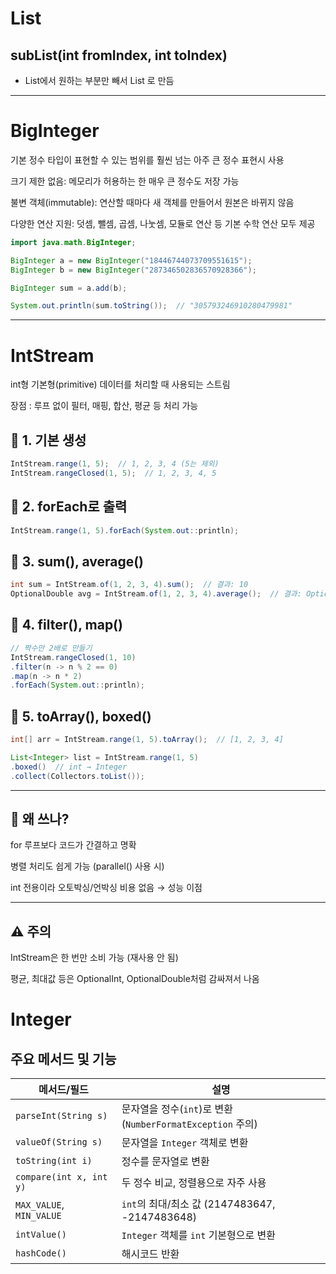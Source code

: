 # List 
## subList(int fromIndex, int toIndex)
- List에서 원하는 부분만 빼서 List 로 만듬
---
# BigInteger
기본 정수 타입이 표현할 수 있는 범위를 훨씬 넘는 아주 큰 정수 표현시 사용

크기 제한 없음: 메모리가 허용하는 한 매우 큰 정수도 저장 가능

불변 객체(immutable): 연산할 때마다 새 객체를 만들어서 원본은 바뀌지 않음

다양한 연산 지원: 덧셈, 뺄셈, 곱셈, 나눗셈, 모듈로 연산 등 기본 수학 연산 모두 제공
```java
import java.math.BigInteger;

BigInteger a = new BigInteger("18446744073709551615");
BigInteger b = new BigInteger("287346502836570928366");

BigInteger sum = a.add(b);

System.out.println(sum.toString());  // "305793246910280479981"
```
----
# IntStream
int형 기본형(primitive) 데이터를 처리할 때 사용되는 스트림

장점 : 루프 없이 필터, 매핑, 합산, 평균 등 처리 가능

## 📌 1. 기본 생성
```java
IntStream.range(1, 5);  // 1, 2, 3, 4 (5는 제외)
IntStream.rangeClosed(1, 5);  // 1, 2, 3, 4, 5
```
## 📌 2. forEach로 출력

```java
IntStream.range(1, 5).forEach(System.out::println);
```

## 📌 3. sum(), average()

```java
int sum = IntStream.of(1, 2, 3, 4).sum();  // 결과: 10
OptionalDouble avg = IntStream.of(1, 2, 3, 4).average();  // 결과: OptionalDouble[2.5]
```

## 📌 4. filter(), map()
```java
// 짝수만 2배로 만들기
IntStream.rangeClosed(1, 10)
.filter(n -> n % 2 == 0)
.map(n -> n * 2)
.forEach(System.out::println);
```
## 📌 5. toArray(), boxed()
```java
int[] arr = IntStream.range(1, 5).toArray();  // [1, 2, 3, 4]

List<Integer> list = IntStream.range(1, 5)
.boxed()  // int → Integer
.collect(Collectors.toList());
```
---
## 🧠 왜 쓰나?

for 루프보다 코드가 간결하고 명확

병렬 처리도 쉽게 가능 (parallel() 사용 시)

int 전용이라 오토박싱/언박싱 비용 없음 → 성능 이점

-----
## ⚠️ 주의

IntStream은 한 번만 소비 가능 (재사용 안 됨)

평균, 최대값 등은 OptionalInt, OptionalDouble처럼 감싸져서 나옴

# Integer

## 주요 메서드 및 기능
| 메서드/필드                   | 설명                                              |
| ------------------------ | ----------------------------------------------- |
| `parseInt(String s)`     | 문자열을 정수(`int`)로 변환 (`NumberFormatException` 주의) |
| `valueOf(String s)`      | 문자열을 `Integer` 객체로 변환                           |
| `toString(int i)`        | 정수를 문자열로 변환                                     |
| `compare(int x, int y)`  | 두 정수 비교, 정렬용으로 자주 사용                            |
| `MAX_VALUE`, `MIN_VALUE` | `int`의 최대/최소 값 (2147483647, -2147483648)        |
| `intValue()`             | `Integer` 객체를 `int` 기본형으로 변환                    |
| `hashCode()`             | 해시코드 반환                                         |


































